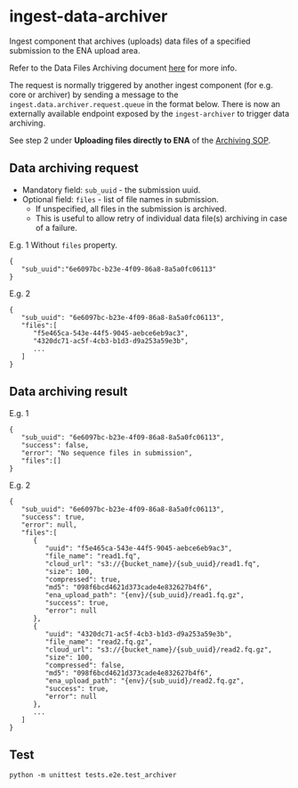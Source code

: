 # ingest-data-archiver

Ingest component that archives (uploads) data files of a specified submission to the ENA upload area.

Refer to the Data Files Archiving document [here](https://github.com/ebi-ait/ingest-archiver/blob/dev/doc/data_files_archiving.md) for more info.

The request is normally triggered by another ingest component (for e.g. core or archiver) by sending a message to the `ingest.data.archiver.request.queue` in the format below. There is now an externally available endpoint exposed by the `ingest-archiver` to trigger data archiving.

See step 2 under __Uploading files directly to ENA__ of the [Archiving SOP](https://ebi-ait.github.io/hca-ebi-wrangler-central/SOPs/archiving_SOP.html).


## Data archiving request

- Mandatory field: `sub_uuid` - the submission uuid.
- Optional field: `files` - list of file names in submission. 
    - If unspecified, all files in the submission is archived.
    - This is useful to allow retry of individual data file(s) archiving in case of a failure.

E.g. 1 Without `files` property.
```
{
   "sub_uuid":"6e6097bc-b23e-4f09-86a8-8a5a0fc06113"
}
```

E.g. 2
```
{
   "sub_uuid": "6e6097bc-b23e-4f09-86a8-8a5a0fc06113",
   "files":[
      "f5e465ca-543e-44f5-9045-aebce6eb9ac3",
      "4320dc71-ac5f-4cb3-b1d3-d9a253a59e3b",
      ...
   ]
}
```


## Data archiving result

E.g. 1 
```
{
   "sub_uuid": "6e6097bc-b23e-4f09-86a8-8a5a0fc06113",
   "success": false,
   "error": "No sequence files in submission",
   "files":[]
}

```

E.g. 2
```
{
   "sub_uuid": "6e6097bc-b23e-4f09-86a8-8a5a0fc06113",
   "success": true,
   "error": null,
   "files":[
      {
         "uuid": "f5e465ca-543e-44f5-9045-aebce6eb9ac3",
         "file_name": "read1.fq",
         "cloud_url": "s3://{bucket_name}/{sub_uuid}/read1.fq",
         "size": 100,
         "compressed": true,
         "md5": "098f6bcd4621d373cade4e832627b4f6",
         "ena_upload_path": "{env}/{sub_uuid}/read1.fq.gz",
         "success": true,
         "error": null
      },
      {
         "uuid": "4320dc71-ac5f-4cb3-b1d3-d9a253a59e3b",
         "file_name": "read2.fq.gz",
         "cloud_url": "s3://{bucket_name}/{sub_uuid}/read2.fq.gz",
         "size": 100,
         "compressed": false,
         "md5": "098f6bcd4621d373cade4e832627b4f6",
         "ena_upload_path": "{env}/{sub_uuid}/read2.fq.gz",
         "success": true,
         "error": null
      },
      ...
   ]
}
```


## Test
```
python -m unittest tests.e2e.test_archiver
```